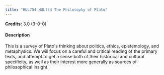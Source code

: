 ```yaml
---
title: "HUL754 HUL754 The Philosophy of Plato"
---
```

**Credits:** 3.0 (3-0-0)

#### Description
This is a survey of Plato's thinking about politics, ethics, epistemology, and metaphysics. We will focus on a careful and critical reading of the primary texts, and attempt to get a sense both of their historical and cultural specificity, as well as their interest more generally as sources of philosophical insight.